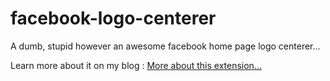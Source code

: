 # facebook-logo-centerer
A dumb, stupid however an awesome facebook home page logo centerer...


Learn more about it on my blog : 
[More about this extension...](http://blog.haidrr.com/post/21/facebook-logo-centerer)

